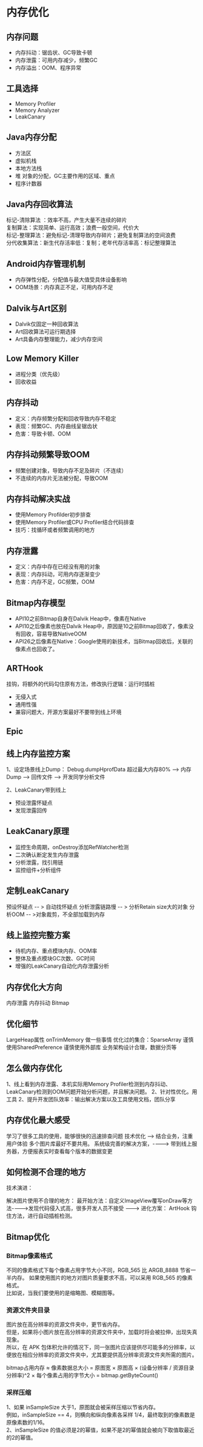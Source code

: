 # 内存优化

## 内存问题

* 内存抖动：锯齿状、GC导致卡顿
* 内存泄露：可用内存减少，频繁GC
* 内存溢出：OOM、程序异常

## 工具选择

* Memory Profiler
* Memory Analyzer
* LeakCanary

## Java内存分配
* 方法区
* 虚拟机栈
* 本地方法栈
* 堆 对象的分配，GC主要作用的区域、重点
* 程序计数器

## Java内存回收算法
标记-清除算法 ：效率不高，产生大量不连续的碎片  
复制算法：实现简单、运行高效；浪费一般空间，代价大  
标记-整理算法：避免标记-清理导致内存碎片；避免复制算法的空间浪费  
分代收集算法：新生代存活率低：复制；老年代存活率高：标记整理算法  

## Android内存管理机制
* 内存弹性分配，分配值与最大值受具体设备影响
* OOM场景：内存真正不足，可用内存不足

## Dalvik与Art区别
* Dalvik仅固定一种回收算法
* Art回收算法可运行期选择
* Art具备内存整理能力，减少内存空间

## Low Memory Killer
* 进程分类（优先级）
* 回收收益

## 内存抖动
* 定义：内存频繁分配和回收导致内存不稳定
* 表现：频繁GC、内存曲线呈锯齿状
* 危害：导致卡顿、OOM

## 内存抖动频繁导致OOM
* 频繁创建对象，导致内存不足及碎片（不连续）
* 不连续的内存片无法被分配，导致OOM

## 内存抖动解决实战
* 使用Memory Profilder初步排查
* 使用Memory Profiler或CPU Profiler结合代码排查
* 技巧：找循环或者频繁调用的地方

## 内存泄露

* 定义：内存中存在已经没有用的对象
* 表现：内存抖动，可用内存逐渐变少
* 危害：内存不足，GC频繁，OOM

## Bitmap内存模型
* API10之前Bitmap自身在Dalvik Heap中，像素在Native
* API10之后像素也放在Dalvik Heap中，原因是10之前Bitmap回收了，像素没有回收，容易导致NativeOOM
* API26之后像素在Native：Google使用的新技术，当Bitmap回收后，关联的像素点也回收了。

## ARTHook
挂钩，将额外的代码勾住原有方法，修改执行逻辑：运行时插桩

* 无侵入式
* 通用性强
* 兼容问题大，开源方案最好不要带到线上环境

## Epic

## 线上内存监控方案
1、设定场景线上Dump： Debug.dumpHprofData
超过最大内存80% --> 内存Dump --> 回传文件 --> 开发同学分析文件

2、LeakCanary带到线上
* 预设泄露怀疑点
* 发现泄露回传

## LeakCanary原理
* 监控生命周期，onDestroy添加RefWatcher检测
* 二次确认断定发生内存泄露
* 分析泄露，找引用链
* 监控组件+分析组件

## 定制LeakCanary

预设怀疑点 -- > 自动找怀疑点
分析泄露链路慢 -- > 分析Retain size大的对象
分析OOM -- >对象裁剪，不全部加载到内存

## 线上监控完整方案
* 待机内存、重点模块内存、OOM率
* 整体及重点模块GC次数、GC时间
* 增强的LeakCanary自动化内存泄露分析

## 内存优化大方向

内存泄露
内存抖动
Bitmap

## 优化细节

LargeHeap属性
onTrimMemory 做一些事情
优化过的集合：SparseArray
谨慎使用SharedPreference
谨慎使用外部库
业务架构设计合理，数据分页等

## 怎么做内存优化
1、线上看到内存泄露、本机实际用Memory Profiler检测到内存抖动、LeakCanary检测到OOM问题开始分析问题，并且解决问题。
2、针对性优化。用工具
2、提升开发团队效率：输出解决方案以及工具使用文档，团队分享

## 内存优化最大感受
学习了很多工具的使用，能够很快的迅速排查问题
技术优化 --> 结合业务，注重用户体验
多个图片库最好不要共用。
系统级完善的解决方案，----> 带到线上服务器，方便报表实时查看每个版本的数据变更

## 如何检测不合理的地方
技术演进：


解决图片使用不合理的地方：
最开始方法：自定义ImageView覆写onDraw等方法---->发现代码侵入式高，很多开发人员不接受
---> 进化方案： ArtHook 钩住方法，进行自动插桩检测。


## Bitmap优化

### Bitmap像素格式
不同的像素格式下每个像素占用字节大小不同，RGB_565 比 ARGB_8888 节省一半内存。
如果使用图片的地方对图片质量要求不高，可以采用 RGB_565 的像素格式。  
比如说，当我们要使用的是缩略图、模糊图等。   
### 资源文件夹目录
图片放在高分辨率的资源文件夹中，更节省内存。  
但是，如果将小图片放在高分辨率的资源文件夹中，加载时将会被拉伸，出现失真现象。  
所以，在 APK 包体积允许的情况下，同一张图片应该提供尽可能多的分辨率，以便放在相应分辨率的资源文件夹中，尤其要提供高分辨率资源文件夹所需的图片。  

bitmap占用内存 ≈ 像素数据总大小 = 原图宽 × 原图高 × (设备分辨率 / 资源目录分辨率)^2 × 每个像素占用的字节大小 = bitmap.getByteCount()

### 采样压缩
1、如果 inSampleSize 大于1，原图就会被采样压缩以节省内存。  
例如，inSampleSize == 4，则横向和纵向像素各采样 1/4，最终取到的像素数是原像素数的1/16。  
2、inSampleSize 的值必须是2的幂值，如果不是2的幂值就会被向下取值取最近的2的幂值。  


